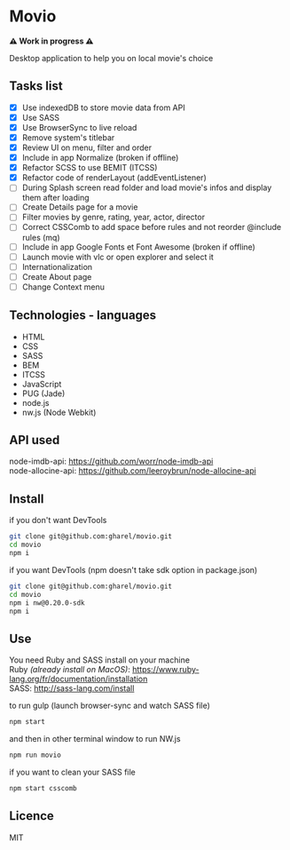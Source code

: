 # Movio

**:warning: Work in progress :warning:**

Desktop application to help you on local movie's choice

## Tasks list

- [x] Use indexedDB to store movie data from API
- [x] Use SASS
- [x] Use BrowserSync to live reload
- [x] Remove system's titlebar
- [x] Review UI on menu, filter and order
- [x] Include in app Normalize (broken if offline)
- [x] Refactor SCSS to use BEMIT (ITCSS)
- [x] Refactor code of renderLayout (addEventListener)
- [ ] During Splash screen read folder and load movie's infos and display them after loading
- [ ] Create Details page for a movie
- [ ] Filter movies by genre, rating, year, actor, director
- [ ] Correct CSSComb to add space before rules and not reorder @include rules (mq)
- [ ] Include in app Google Fonts et Font Awesome (broken if offline)
- [ ] Launch movie with vlc or open explorer and select it
- [ ] Internationalization
- [ ] Create About page
- [ ] Change Context menu

## Technologies - languages

- HTML
- CSS
- SASS
- BEM
- ITCSS
- JavaScript
- PUG (Jade)
- node.js
- nw.js (Node Webkit)

## API used

node-imdb-api: https://github.com/worr/node-imdb-api  
node-allocine-api: https://github.com/leeroybrun/node-allocine-api

## Install

if you don't want DevTools 

```sh
git clone git@github.com:gharel/movio.git
cd movio
npm i
```

if you want DevTools (npm doesn't take sdk option in package.json)

```sh
git clone git@github.com:gharel/movio.git
cd movio
npm i nw@0.20.0-sdk
npm i
```

## Use

You need Ruby and SASS install on your machine  
Ruby *(already install on MacOS)*: https://www.ruby-lang.org/fr/documentation/installation  
SASS: http://sass-lang.com/install  

to run gulp (launch browser-sync and watch SASS file)
```sh
npm start
```
and then in other terminal window to run NW.js
```sh
npm run movio
```
if you want to clean your SASS file
```sh
npm start csscomb
```

## Licence

MIT